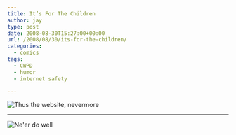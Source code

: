 ```yaml
---
title: It’s For The Children
author: jay
type: post
date: 2008-08-30T15:27:00+00:00
url: /2008/08/30/its-for-the-children/
categories:
  - comics
tags:
  - CWPD
  - humor
  - internet safety

---
```

![Thus the website, nevermore][1]

* * *

![Ne'er do well][2]

 [1]: https://cdn.rambleon.org/migrate/2008/08/skeery.jpg
 [2]: https://cdn.rambleon.org/migrate/2008/08/skeeryps.jpg